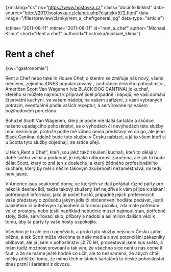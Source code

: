 
{xml:lang="cs" ns="https://www.hostovka.cz" class="docinfo linklist" data-source="http://2017.hostovka.cz/clanek.php?clanek=572.html" data-image="/files/preview/clanky/rent\_a\_chef/general.jpg" data-type="article"}

{ctime="2011-08-11" mtime="2011-08-11" id="rent\_a\_chef" author="Michael Klíma" short="Rent a chef" authorid="hostovka/michael_klima"}

# Rent a chef

<!-- generated attribute kw by user_udpatekw.sh on 2020-04-25, do not edit -->

{kw="gastronomie"}

Rent a Chef nebo také In House Chef, o kterém se zmiňuje náš nový, všemi médiemi, zejména iDNES popularizovaný , zachránce českého pohostinství, Američan Scott Van Wagenen (viz BLACK DOG CANTINA) je kuchař, kterého si můžete najmout k přípravě jídel případně i nápojů, ve vaši domácí či privátní kuchyni, ve vašem nádobí, na vašem zařízení, z vámi vybraných potravin, eventuálně podle vašich receptur, a servírované na vašem božíhodovém porcelánu.

Bohužel Scott Van Wagenen, který je podle mě další šarlatán a škůdce našeho upadajícího pohostinství, se o výhodách či nevýhodách této služby moc nezmiňuje, protože podle mě vůbec nemá představy vo co go, ale jeho Black Cantina, údajně bude tuto službu v Česku nabízet, a já to všem kteří si u Scotta tyto služby objednají, ze srdce přeji.

U těch„Rent a Chef“, kteří jsou jakž takž zkušení kuchaři, kteří to dělají v době svého volna a podobně, je nějaká odbornost zaručena, ale jak to bude dělat Scott, který to zná jen z doslechu, a který žádného profesionálního kuchaře, který by měl s něčím takovým zkušenosti nezaměstnává, mi tedy není jasné.

V Americe jsou soukromé domy, ve kterých se dají pořádat různé párty pro několik desítek lidí, takže takový zkušený šef nejdříve k vám přijde k získání potřebných informací, jako je počet hostů, případně jejich preferencích, vaše představy o způsobu jakým jídla či občerstvení hodláte podávat, jestli banketním či bufetovým způsobem či formou picniku, zda máte potřebně velké prostory, nebo jestli například nebudete muset najmout stan, potřebné stoly, židle, servírovací sklo, příbory a nádobí a asi milion dalších věcí k tomu, aby ta párty ty vaše hosty uspokojila.

Všechno je to ale jen o penězích, a proto tyto služby nejsou v Česku zatím běžné, a tak Scott může všechna ta naše media a své potenciální zákazníky oblbovat, ale já jsem v pohostinství již 70 let, procestoval jsem kus světa, a mám tudíž možnost srovnání a tak vím, že všechno sice není u nás come il faut, a že se máme ještě hodně co učit, ale to neznamená, že abych chtěl mlčky přihlížel tomu, že mimo těch místních šarlatánů to české pohostinství dnes przní i šarlatáni z dovozu.

